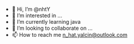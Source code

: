- 👋 Hi, I’m @nhtY
- 👀 I’m interested in ...
- 🌱 I’m currently learning java
- 💞️ I’m looking to collaborate on ...
- 📫 How to reach me n_hat.yalcin@outlook.com

<!---
nhtY/nhtY is a ✨ special ✨ repository because its `README.md` (this file) appears on your GitHub profile.
You can click the Preview link to take a look at your changes.
--->
